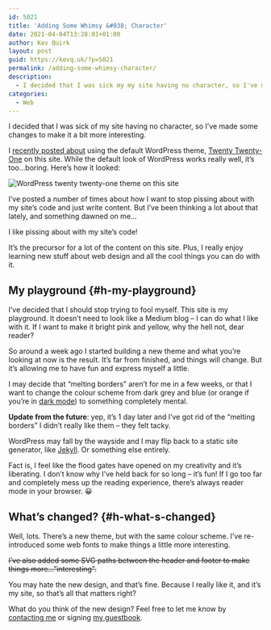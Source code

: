 ```yaml
---
id: 5021
title: 'Adding Some Whimsy &#038; Character'
date: 2021-04-04T13:28:01+01:00
author: Kev Quirk
layout: post
guid: https://kevq.uk/?p=5021
permalink: /adding-some-whimsy-character/
description:
  - I decided that I was sick my my site having no character, so I've made some changes to make it a bit more interesting.
categories:
  - Web
---
```

<p class="has-medium-font-size">
  I decided that I was sick of my site having no character, so I&#8217;ve made some changes to make it a bit more interesting.
</p>

I [recently posted about](https://kevq.uk/a-child-of-twenty-twenty-one/) using the default WordPress theme, <a href="https://wordpress.org/themes/twentytwentyone/" target="_blank" rel="noreferrer noopener">Twenty Twenty-One</a> on this site. While the default look of WordPress works really well, it&#8217;s too&#8230;boring. Here&#8217;s how it looked:

<img loading="lazy" width="1220" height="697" src="/assets/images/wp-images/2021/04/wp-2021-theme-1220x697.png" alt="WordPress twenty twenty-one theme on this site" class="wp-image-5023" srcset="/assets/images/wp-images/2021/04/wp-2021-theme-1220x697.png 1220w, /assets/images/wp-images/2021/04/wp-2021-theme-610x349.png 610w, /assets/images/wp-images/2021/04/wp-2021-theme-768x439.png 768w, /assets/images/wp-images/2021/04/wp-2021-theme.png 1349w" sizes="(max-width: 1220px) 100vw, 1220px" />  

I&#8217;ve posted a number of times about how I want to stop pissing about with my site&#8217;s code and just write content. But I&#8217;ve been thinking a lot about that lately, and something dawned on me&#8230;

<p class="has-medium-font-size">
  I like pissing about with my site&#8217;s code!
</p>

It&#8217;s the precursor for a lot of the content on this site. Plus, I really enjoy learning new stuff about web design and all the cool things you can do with it.

## My playground {#h-my-playground}

I&#8217;ve decided that I should stop trying to fool myself. This site is my playground. It doesn&#8217;t need to look like a Medium blog &#8211; I can do what I like with it. If I want to make it bright pink and yellow, why the hell not, dear reader?

So around a week ago I started building a new theme and what you&#8217;re looking at now is the result. It&#8217;s far from finished, and things will change. But it&#8217;s allowing me to have fun and express myself a little.

I may decide that &#8220;melting borders&#8221; aren&#8217;t for me in a few weeks, or that I want to change the colour scheme from dark grey and blue (or orange if you&#8217;re in <a href="https://kevq.uk/how-to-add-css-dark-mode-to-a-website/" target="_blank" rel="noreferrer noopener">dark mode</a>) to something completely mental.

<p class="notice">
  <strong>Update from the future</strong>: yep, it&#8217;s 1 day later and I&#8217;ve got rid of the &#8220;melting borders&#8221; I didn&#8217;t really like them &#8211; they felt tacky.
</p>

WordPress may fall by the wayside and I may flip back to a static site generator, like <a href="https://kevq.uk/how-to-build-jekyll-site-simple-css/" target="_blank" rel="noreferrer noopener">Jekyll</a>. Or something else entirely.

Fact is, I feel like the flood gates have opened on my creativity and it&#8217;s liberating. I don&#8217;t know why I&#8217;ve held back for so long &#8211; it&#8217;s fun! If I go too far and completely mess up the reading experience, there&#8217;s always reader mode in your browser. 😀

## What&#8217;s changed? {#h-what-s-changed}

Well, lots. There&#8217;s a new theme, but with the same colour scheme. I&#8217;ve re-introduced some web fonts to make things a little more interesting.

<s>I&#8217;ve also added some SVG paths between the header and footer to make things more&#8230;&#8221;interesting&#8221;.</s>

You may hate the new design, and that&#8217;s fine. Because I really like it, and it&#8217;s my site, so that&#8217;s all that matters right?

<p class="has-medium-font-size">
  What do you think of the new design? Feel free to let me know by <a href="https://kevq.uk/contact/">contacting me</a> or signing <a href="https://kevq.uk/guestbook/">my guestbook</a>.
</p>
